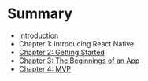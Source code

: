 # Summary

* [Introduction](README.md)
* Chapter 1: Introducing React Native
* [Chapter 2: Getting Started](chapter_2_getting_started.md)
* [Chapter 3: The Beginnings of an App](chapter_3_the_beginnings_of_an_app.md)
* [Chapter 4: MVP](chapter_4_mvp.md)

